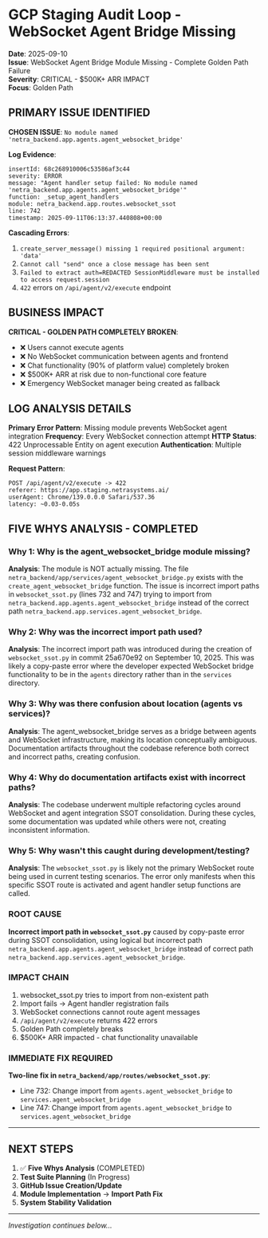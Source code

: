 # GCP Staging Audit Loop - WebSocket Agent Bridge Missing

**Date**: 2025-09-10  
**Issue**: WebSocket Agent Bridge Module Missing - Complete Golden Path Failure  
**Severity**: CRITICAL - $500K+ ARR IMPACT  
**Focus**: Golden Path  

## PRIMARY ISSUE IDENTIFIED

**CHOSEN ISSUE**: `No module named 'netra_backend.app.agents.agent_websocket_bridge'`

**Log Evidence**:
```
insertId: 68c268910006c53586af3c44
severity: ERROR
message: "Agent handler setup failed: No module named 'netra_backend.app.agents.agent_websocket_bridge'"
function: _setup_agent_handlers
module: netra_backend.app.routes.websocket_ssot
line: 742
timestamp: 2025-09-11T06:13:37.440808+00:00
```

**Cascading Errors**:
1. `create_server_message() missing 1 required positional argument: 'data'`
2. `Cannot call "send" once a close message has been sent`
3. `Failed to extract auth=REDACTED SessionMiddleware must be installed to access request.session`
4. `422` errors on `/api/agent/v2/execute` endpoint

## BUSINESS IMPACT

**CRITICAL - GOLDEN PATH COMPLETELY BROKEN**:
- ❌ Users cannot execute agents
- ❌ No WebSocket communication between agents and frontend  
- ❌ Chat functionality (90% of platform value) completely broken
- ❌ $500K+ ARR at risk due to non-functional core feature
- ❌ Emergency WebSocket manager being created as fallback

## LOG ANALYSIS DETAILS

**Primary Error Pattern**: Missing module prevents WebSocket agent integration
**Frequency**: Every WebSocket connection attempt
**HTTP Status**: 422 Unprocessable Entity on agent execution
**Authentication**: Multiple session middleware warnings

**Request Pattern**:
```
POST /api/agent/v2/execute -> 422 
referer: https://app.staging.netrasystems.ai/
userAgent: Chrome/139.0.0.0 Safari/537.36  
latency: ~0.03-0.05s
```

## FIVE WHYS ANALYSIS - COMPLETED

### Why 1: Why is the agent_websocket_bridge module missing?
**Analysis**: The module is NOT actually missing. The file `netra_backend/app/services/agent_websocket_bridge.py` exists with the `create_agent_websocket_bridge` function. The issue is incorrect import paths in `websocket_ssot.py` (lines 732 and 747) trying to import from `netra_backend.app.agents.agent_websocket_bridge` instead of the correct path `netra_backend.app.services.agent_websocket_bridge`.

### Why 2: Why was the incorrect import path used?
**Analysis**: The incorrect import path was introduced during the creation of `websocket_ssot.py` in commit 25a670e92 on September 10, 2025. This was likely a copy-paste error where the developer expected WebSocket bridge functionality to be in the `agents` directory rather than in the `services` directory.

### Why 3: Why was there confusion about location (agents vs services)?
**Analysis**: The agent_websocket_bridge serves as a bridge between agents and WebSocket infrastructure, making its location conceptually ambiguous. Documentation artifacts throughout the codebase reference both correct and incorrect paths, creating confusion.

### Why 4: Why do documentation artifacts exist with incorrect paths?
**Analysis**: The codebase underwent multiple refactoring cycles around WebSocket and agent integration SSOT consolidation. During these cycles, some documentation was updated while others were not, creating inconsistent information.

### Why 5: Why wasn't this caught during development/testing?
**Analysis**: The `websocket_ssot.py` is likely not the primary WebSocket route being used in current testing scenarios. The error only manifests when this specific SSOT route is activated and agent handler setup functions are called.

### ROOT CAUSE
**Incorrect import path in `websocket_ssot.py`** caused by copy-paste error during SSOT consolidation, using logical but incorrect path `netra_backend.app.agents.agent_websocket_bridge` instead of correct path `netra_backend.app.services.agent_websocket_bridge`.

### IMPACT CHAIN
1. websocket_ssot.py tries to import from non-existent path
2. Import fails → Agent handler registration fails
3. WebSocket connections cannot route agent messages
4. `/api/agent/v2/execute` returns 422 errors  
5. Golden Path completely breaks
6. $500K+ ARR impacted - chat functionality unavailable

### IMMEDIATE FIX REQUIRED
**Two-line fix in `netra_backend/app/routes/websocket_ssot.py`**:
- Line 732: Change import from `agents.agent_websocket_bridge` to `services.agent_websocket_bridge`
- Line 747: Change import from `agents.agent_websocket_bridge` to `services.agent_websocket_bridge`

---

## NEXT STEPS

1. ✅ **Five Whys Analysis** (COMPLETED)
2. **Test Suite Planning** (In Progress)
3. **GitHub Issue Creation/Update**  
4. **Module Implementation** → **Import Path Fix** 
5. **System Stability Validation**

---
*Investigation continues below...*